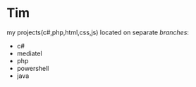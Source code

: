 # Tim
my projects(c#,php,html,css,js) located on separate *branches*:
* c#
* mediatel
* php
* powershell
* java


